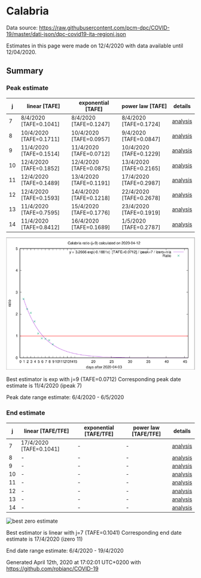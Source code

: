 # Calabria


Data source: https://raw.githubusercontent.com/pcm-dpc/COVID-19/master/dati-json/dpc-covid19-ita-regioni.json

Estimates in this page were made on 12/4/2020 with data available until 12/04/2020.


## Summary 

### Peak estimate 
|j|linear [TAFE]|exponential [TAFE]|power law [TAFE]|details|
|---|----|-----------|---------|-------|
|7|8/4/2020 [TAFE=0.1041]|8/4/2020 [TAFE=0.1247]|8/4/2020 [TAFE=0.1724]|[analysis](COVID-19_calabria_j7_2020-04-12.md)|
|8|10/4/2020 [TAFE=0.1711]|10/4/2020 [TAFE=0.0957]|9/4/2020 [TAFE=0.0847]|[analysis](COVID-19_calabria_j8_2020-04-12.md)|
|9|11/4/2020 [TAFE=0.1514]|11/4/2020 [TAFE=0.0712]|10/4/2020 [TAFE=0.1229]|[analysis](COVID-19_calabria_j9_2020-04-12.md)|
|10|12/4/2020 [TAFE=0.1852]|12/4/2020 [TAFE=0.0875]|13/4/2020 [TAFE=0.2165]|[analysis](COVID-19_calabria_j10_2020-04-12.md)|
|11|12/4/2020 [TAFE=0.1489]|13/4/2020 [TAFE=0.1191]|17/4/2020 [TAFE=0.2987]|[analysis](COVID-19_calabria_j11_2020-04-12.md)|
|12|12/4/2020 [TAFE=0.1593]|14/4/2020 [TAFE=0.1218]|22/4/2020 [TAFE=0.2678]|[analysis](COVID-19_calabria_j12_2020-04-12.md)|
|13|11/4/2020 [TAFE=0.7595]|15/4/2020 [TAFE=0.1776]|23/4/2020 [TAFE=0.1919]|[analysis](COVID-19_calabria_j13_2020-04-12.md)|
|14|11/4/2020 [TAFE=0.8412]|16/4/2020 [TAFE=0.1689]|1/5/2020 [TAFE=0.2787]|[analysis](COVID-19_calabria_j14_2020-04-12.md)|

![best peak estimate](COVID-19_calabria_j9_2020-04-12.png)

Best estimator is exp with j=9 (TAFE=0.0712)
Corresponding peak date estimate is 11/4/2020 (ipeak 7)


Peak date range estimate: 6/4/2020 - 6/5/2020

### End estimate 
|j|linear [TAFE/TFE]|exponential [TAFE/TFE]|power law [TAFE/TFE]|details|
|---|----|-----------|---------|-------|
|7|17/4/2020 [TAFE=0.1041]|-|-|[analysis](COVID-19_calabria_j7_2020-04-12.md)|
|8|-|-|-|[analysis](COVID-19_calabria_j8_2020-04-12.md)|
|9|-|-|-|[analysis](COVID-19_calabria_j9_2020-04-12.md)|
|10|-|-|-|[analysis](COVID-19_calabria_j10_2020-04-12.md)|
|11|-|-|-|[analysis](COVID-19_calabria_j11_2020-04-12.md)|
|12|-|-|-|[analysis](COVID-19_calabria_j12_2020-04-12.md)|
|13|-|-|-|[analysis](COVID-19_calabria_j13_2020-04-12.md)|
|14|-|-|-|[analysis](COVID-19_calabria_j14_2020-04-12.md)|

![best zero estimate](COVID-19_calabria_j7_2020-04-12.png)

Best estimator is linear with j=7 (TAFE=0.1041)
Corresponding end date estimate is 17/4/2020 (izero 11)


End date range estimate: 6/4/2020 - 19/4/2020

Generated April 12th, 2020 at 17:02:01 UTC+0200 with https://github.com/robianc/COVID-19
